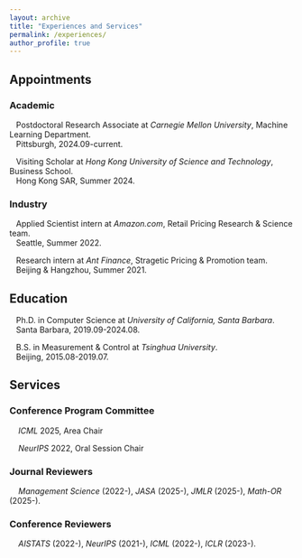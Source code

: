 ```yaml
---
layout: archive
title: "Experiences and Services"
permalink: /experiences/
author_profile: true
---
```


## Appointments
### Academic

&nbsp;&nbsp; Postdoctoral Research Associate at *Carnegie Mellon University*, Machine Learning Department. <br>
&nbsp;&nbsp; Pittsburgh, 2024.09-current. <br>

&nbsp;&nbsp; Visiting Scholar at *Hong Kong University of Science and Technology*, Business School. <br>
&nbsp;&nbsp; Hong Kong SAR, Summer 2024. <br>
### Industry

&nbsp;&nbsp; Applied Scientist intern at *Amazon.com*, Retail Pricing Research & Science team. <br>
&nbsp;&nbsp; Seattle, Summer 2022. <br>

&nbsp;&nbsp; Research intern at *Ant Finance*, Stragetic Pricing & Promotion team. <br>
&nbsp;&nbsp; Beijing & Hangzhou, Summer 2021.


## Education
&nbsp;&nbsp; Ph.D. in Computer Science at *University of California, Santa Barbara*. <br>
&nbsp;&nbsp; Santa Barbara, 2019.09-2024.08. <br>

&nbsp;&nbsp; B.S. in Measurement & Control at *Tsinghua University*. <br>
&nbsp;&nbsp; Beijing, 2015.08-2019.07. <br>

<!--
&nbsp;&nbsp;Develop next-gen algorithmic prototypes for Amazon retail pricing systems to escalate long-term revenue. Apply signal processing methods to simulate real-world demands for algorithm testing.
-->

<!-- ### &nbsp;&nbsp;  2021.07 -- 2021.10 &nbsp;&nbsp;&nbsp;&nbsp; Research intern at *AntGroup* (*Alibaba*) <br>
&nbsp;&nbsp;Develop coupon-distributing algorithms for attractions/promotions to new/sleeping/lost customers.
-->
## Services

### Conference Program Committee

&nbsp; &nbsp; *ICML* 2025, Area Chair

&nbsp; &nbsp; *NeurIPS* 2022, Oral Session Chair

### Journal Reviewers

&nbsp; &nbsp; *Management Science* (2022-), *JASA* (2025-), *JMLR* (2025-), *Math-OR* (2025-).

### Conference Reviewers

&nbsp; &nbsp; *AISTATS* (2022-), *NeurIPS* (2021-), *ICML* (2022-), *ICLR* (2023-).